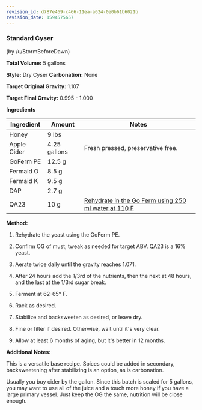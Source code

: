 ```yaml
---
revision_id: d787e469-c466-11ea-a624-0e0b61b6021b
revision_date: 1594575657
---
```


### Standard Cyser

(by /u/StormBeforeDawn)

**Total Volume:** 5 gallons

**Style:** Dry Cyser
**Carbonation:** None

**Target Original Gravity:** 1.107

**Target Final Gravity:** 0.995 - 1.000 

**Ingredients**

Ingredient| Amount | Notes
---|---|---
Honey | 9 lbs | 
Apple Cider | 4.25 gallons | Fresh pressed, preservative free. 
GoFerm PE | 12.5 g |
Fermaid O | 8.5 g |
Fermaid K | 9.5 g | 
DAP | 2.7 g | 
QA23 | 10 g | [Rehydrate in the Go Ferm using 250 ml water at 110 F](http://www.scottlab.com/product-102.aspx)

**Method:**

1. Rehydrate the yeast using the GoFerm PE.

1. Confirm OG of must, tweak as needed for target ABV. QA23 is a 16% yeast. 

1. Aerate twice daily until the gravity reaches 1.071.

1. After 24 hours add the 1/3rd of the nutrients, then the next at 48 hours, and the last at the 1/3rd sugar break. 

1. Ferment at 62-65° F.

1. Rack as desired.

1. Stabilize and backsweeten as desired, or leave dry.

1. Fine or filter if desired. Otherwise, wait until it's very clear.

1. Allow at least 6 months of aging, but it's better in 12 months.


**Additional Notes:**

This is a versatile base recipe. Spices could be added in secondary, backsweetening after stabilizing is an option, as is carbonation. 

Usually you buy cider by the gallon. Since this batch is scaled for 5 gallons, you may want to use all of the juice and a touch more honey if you have a large primary vessel. Just keep the OG the same, nutrition will be close enough.